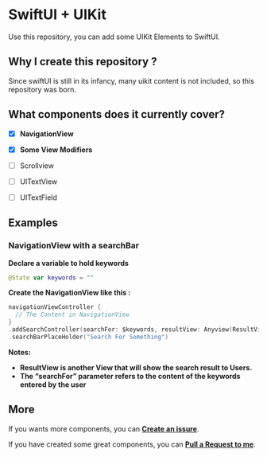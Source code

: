 # SwiftUI + UIKit

Use this repository, you can add some UIKit Elements to SwiftUI.



## Why I create this repository ?

Since swiftUI is still in its infancy, many uikit content is not included, so this repository was born.



## What components does it currently cover?

- [x] **NavigationView**

- [x] **Some View Modifiers**

- [ ] Scrollview

- [ ] UITextView

- [ ] UITextField

  

## Examples

### NavigationView with a searchBar

**Declare a variable to hold keywords**

```swift
@State var keywords = ""
```
**Create the NavigationView like this :**

```swift
navigationViewController {
  // The Content in NavigationView
}
.addSearchController(searchFor: $keywords, resultView: Anyview(ResultView))
.searchBarPlaceHolder("Search For Something")
```

**Notes:** 

- **ResultView is another View that will show the search result to Users.**
- **The “searchFor” parameter refers to the content of the keywords entered by the user**



## More

If you wants more components, you can [**Create an issure**](https://github.com/LiYanan2004/SwiftUIKit/issues/new).

If you have created some great components, you can [**Pull a Request to me**](https://github.com/LiYanan2004/SwiftUIKit/pulls).
